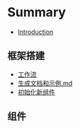 # Summary
* [Introduction](README.md)

## 框架搭建
* [工作流](structures/工作流.md)
* [生成文档和示例.md](structures/生成文档和示例.md)
* [初始化新组件](structures/初始化新组件.md)

## 组件


